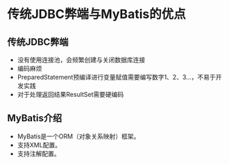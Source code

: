 # 传统JDBC弊端与MyBatis的优点

## 传统JDBC弊端

- 没有使用连接池，会频繁创建与关闭数据库连接
- 编码麻烦
- PreparedStatement预编译进行变量赋值需要编写数字1、2、3...，不易于开发实践
- 对于处理返回结果ResultSet需要硬编码

## MyBatis介绍

- MyBatis是一个ORM（对象关系映射）框架。
- 支持XML配置。
- 支持注解配置。


